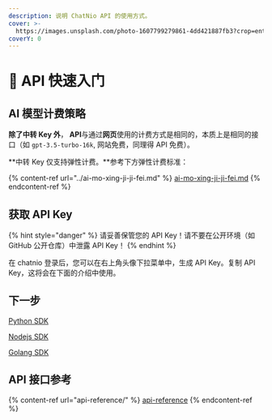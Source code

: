 ```yaml
---
description: 说明 ChatNio API 的使用方式。
cover: >-
  https://images.unsplash.com/photo-1607799279861-4dd421887fb3?crop=entropy&cs=srgb&fm=jpg&ixid=M3wxOTcwMjR8MHwxfHNlYXJjaHw1fHxQcm9ncmFtbWluZyUyMEludGVyZmFjZXxlbnwwfHx8fDE2OTc4NjY4NzR8MA&ixlib=rb-4.0.3&q=85
coverY: 0
---
```


# 🏃 API 快速入门

## AI 模型计费策略

**除了中转 Key 外**， **API**与通过**网页**使用的计费方式是相同的，本质上是相同的接口（如 `gpt-3.5-turbo-16k`, 网站免费，同理得 API 免费）。

**中转 Key 仅支持弹性计费。**参考下方弹性计费标准：

{% content-ref url="../ai-mo-xing-ji-ji-fei.md" %}
[ai-mo-xing-ji-ji-fei.md](../ai-mo-xing-ji-ji-fei.md)
{% endcontent-ref %}

## 获取 API Key

{% hint style="danger" %}
请妥善保管您的 API Key！请不要在公开环境（如 GitHub 公开仓库）中泄露 API Key！
{% endhint %}

在 chatnio 登录后，您可以在右上角头像下拉菜单中，生成 API Key。复制 API Key，这将会在下面的介绍中使用。

## 下一步

[Python SDK](https://github.com/Deeptrain-Community/chatnio-api-python)

[Nodejs SDK](https://github.com/Deeptrain-Community/chatnio-api-node)

[Golang SDK](https://github.com/Deeptrain-Community/chatnio-api-go)

## API 接口参考

{% content-ref url="api-reference/" %}
[api-reference](api-reference/)
{% endcontent-ref %}
